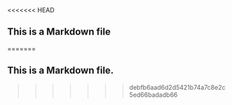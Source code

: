 <<<<<<< HEAD
## This is a Markdown file
=======
## This is a Markdown file.
>>>>>>> debfb6aad6d2d5421b74a7c8e2c5ed66badadb66
